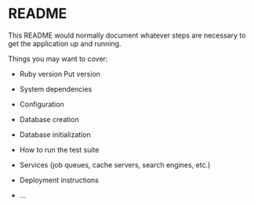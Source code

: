 # README

This README would normally document whatever steps are necessary to get the
application up and running.

Things you may want to cover:

* Ruby version
Put version
* System dependencies

* Configuration

* Database creation

* Database initialization

* How to run the test suite

* Services (job queues, cache servers, search engines, etc.)

* Deployment instructions

* ...
